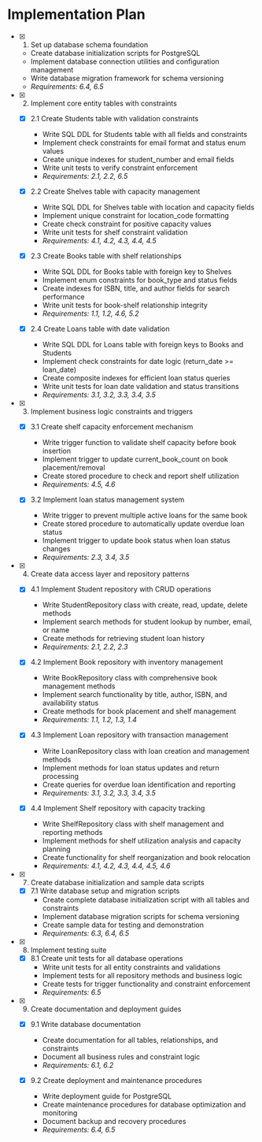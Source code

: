# Implementation Plan

- [x] 1. Set up database schema foundation
  - Create database initialization scripts for PostgreSQL
  - Implement database connection utilities and configuration management
  - Write database migration framework for schema versioning
  - _Requirements: 6.4, 6.5_

- [x] 2. Implement core entity tables with constraints
  - [x] 2.1 Create Students table with validation constraints
    - Write SQL DDL for Students table with all fields and constraints
    - Implement check constraints for email format and status enum values
    - Create unique indexes for student_number and email fields
    - Write unit tests to verify constraint enforcement
    - _Requirements: 2.1, 2.2, 6.5_

  - [x] 2.2 Create Shelves table with capacity management
    - Write SQL DDL for Shelves table with location and capacity fields
    - Implement unique constraint for location_code formatting
    - Create check constraint for positive capacity values
    - Write unit tests for shelf constraint validation
    - _Requirements: 4.1, 4.2, 4.3, 4.4, 4.5_

  - [x] 2.3 Create Books table with shelf relationships
    - Write SQL DDL for Books table with foreign key to Shelves
    - Implement enum constraints for book_type and status fields
    - Create indexes for ISBN, title, and author fields for search performance
    - Write unit tests for book-shelf relationship integrity
    - _Requirements: 1.1, 1.2, 4.6, 5.2_

  - [x] 2.4 Create Loans table with date validation
    - Write SQL DDL for Loans table with foreign keys to Books and Students
    - Implement check constraints for date logic (return_date >= loan_date)
    - Create composite indexes for efficient loan status queries
    - Write unit tests for loan date validation and status transitions
    - _Requirements: 3.1, 3.2, 3.3, 3.4, 3.5_

- [x] 3. Implement business logic constraints and triggers
  - [x] 3.1 Create shelf capacity enforcement mechanism
    - Write trigger function to validate shelf capacity before book insertion
    - Implement trigger to update current_book_count on book placement/removal
    - Create stored procedure to check and report shelf utilization
    - _Requirements: 4.5, 4.6_

  - [x] 3.2 Implement loan status management system
    - Write trigger to prevent multiple active loans for the same book
    - Create stored procedure to automatically update overdue loan status
    - Implement trigger to update book status when loan status changes
    - _Requirements: 2.3, 3.4, 3.5_

- [x] 4. Create data access layer and repository patterns
  - [x] 4.1 Implement Student repository with CRUD operations
    - Write StudentRepository class with create, read, update, delete methods
    - Implement search methods for student lookup by number, email, or name
    - Create methods for retrieving student loan history
    - _Requirements: 2.1, 2.2, 2.3_

  - [x] 4.2 Implement Book repository with inventory management
    - Write BookRepository class with comprehensive book management methods
    - Implement search functionality by title, author, ISBN, and availability status
    - Create methods for book placement and shelf management
    - _Requirements: 1.1, 1.2, 1.3, 1.4_

  - [x] 4.3 Implement Loan repository with transaction management
    - Write LoanRepository class with loan creation and management methods
    - Implement methods for loan status updates and return processing
    - Create queries for overdue loan identification and reporting
    - _Requirements: 3.1, 3.2, 3.3, 3.4, 3.5_

  - [x] 4.4 Implement Shelf repository with capacity tracking
    - Write ShelfRepository class with shelf management and reporting methods
    - Implement methods for shelf utilization analysis and capacity planning
    - Create functionality for shelf reorganization and book relocation
    - _Requirements: 4.1, 4.2, 4.3, 4.4, 4.5, 4.6_

- [x] 7. Create database initialization and sample data scripts
  - [x] 7.1 Write database setup and migration scripts
    - Create complete database initialization script with all tables and constraints
    - Implement database migration scripts for schema versioning
    - Create sample data for testing and demonstration
    - _Requirements: 6.3, 6.4, 6.5_

- [x] 8. Implement testing suite
  - [x] 8.1 Create unit tests for all database operations
    - Write unit tests for all entity constraints and validations
    - Implement tests for all repository methods and business logic
    - Create tests for trigger functionality and constraint enforcement
    - _Requirements: 6.5_

- [x] 9. Create documentation and deployment guides
  - [x] 9.1 Write database documentation
    - Create documentation for all tables, relationships, and constraints
    - Document all business rules and constraint logic
    - _Requirements: 6.1, 6.2_

  - [x] 9.2 Create deployment and maintenance procedures
    - Write deployment guide for PostgreSQL
    - Create maintenance procedures for database optimization and monitoring
    - Document backup and recovery procedures
    - _Requirements: 6.4, 6.5_